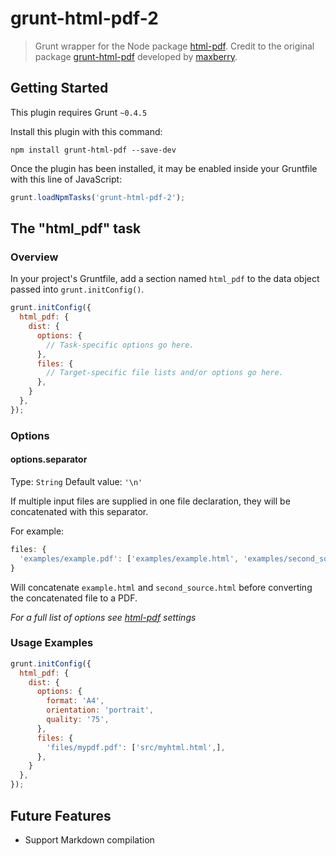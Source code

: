 # grunt-html-pdf-2
> Grunt wrapper for the Node package [html-pdf](https://www.npmjs.com/package/html-pdf). Credit to the original package [grunt-html-pdf](https://www.npmjs.com/package/grunt-html-pdf) developed by [maxberry](https://www.npmjs.com/~maxbarry).

## Getting Started
This plugin requires Grunt `~0.4.5`

Install this plugin with this command:

```shell
npm install grunt-html-pdf --save-dev
```

Once the plugin has been installed, it may be enabled inside your Gruntfile with this line of JavaScript:

```js
grunt.loadNpmTasks('grunt-html-pdf-2');
```

## The "html_pdf" task

### Overview
In your project's Gruntfile, add a section named `html_pdf` to the data object passed into `grunt.initConfig()`.

```js
grunt.initConfig({
  html_pdf: {
    dist: {
      options: {
        // Task-specific options go here.
      },
      files: {
        // Target-specific file lists and/or options go here.
      },
    }
  },
});
```

### Options

#### options.separator
Type: `String`
Default value: `'\n'`

If multiple input files are supplied in one file declaration, they will be concatenated with this separator.

For example:

```js
files: {
  'examples/example.pdf': ['examples/example.html', 'examples/second_source.html',],
}
```

Will concatenate `example.html` and `second_source.html` before converting the concatenated file to a PDF.

*For a full list of options see [html-pdf](https://www.npmjs.com/package/html-pdf) settings*

### Usage Examples

```js
grunt.initConfig({
  html_pdf: {
    dist: {
      options: {
        format: 'A4',
        orientation: 'portrait',
        quality: '75',
      },
      files: {
        'files/mypdf.pdf': ['src/myhtml.html',],
      },
    }
  },
});
```

## Future Features
- Support Markdown compilation
